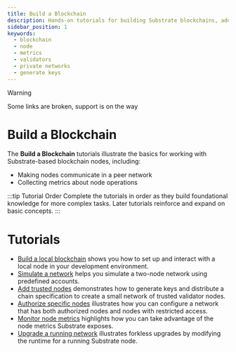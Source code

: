 ```yaml
---
title: Build a Blockchain
description: Hands-on tutorials for building Substrate blockchains, adding features, submitting transactions, and observing node operations
sidebar_position: 1
keywords:
  - blockchain
  - node
  - metrics
  - validators
  - private networks
  - generate keys
---
```


> [!WARNING]
> Some links are broken, support is on the way

# Build a Blockchain

The **Build a Blockchain** tutorials illustrate the basics for working with Substrate-based blockchain nodes, including:

- Making nodes communicate in a peer network
- Collecting metrics about node operations

:::tip Tutorial Order
Complete the tutorials in order as they build foundational knowledge for more complex tasks. Later tutorials reinforce and expand on basic concepts.
:::

# Tutorials

- [Build a local blockchain](./build-local-blockchain.md) shows you how to set up and interact with a local node in your development environment.
- [Simulate a network](./simulate-network.md) helps you simulate a two-node network using predefined accounts.
- [Add trusted nodes](./add-trusted-nodes.md) demonstrates how to generate keys and distribute a chain specification to create a small network of trusted validator nodes.
- [Authorize specific nodes](./authorize-specific-nodes.md) illustrates how you can configure a network that has both authorized nodes and nodes with restricted access.
- [Monitor node metrics](./monitor-node-metrics.md) highlights how you can take advantage of the node metrics Substrate exposes.
- [Upgrade a running network](./upgrade-a-running-network.md) illustrates forkless upgrades by modifying the runtime for a running Substrate node.
